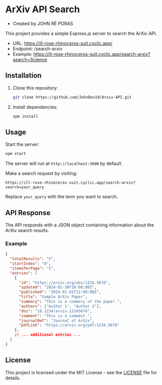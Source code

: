 # ArXiv API Search

- Created by JOHN RÉ PORAS

This project provides a simple Express.js server to search the ArXiv API.

- URL: https://ill-rose-rhinoceros-suit.cyclic.app/
- Endpoint: /search-arxiv
- Example: https://ill-rose-rhinoceros-suit.cyclic.app/search-arxiv?search=Science

## Installation

1. Clone this repository:

    ```bash
    git clone https://github.com/JohnDev19/Arxiv-API.git
    ```

2. Install dependencies:

    ```bash
    npm install
    ```

## Usage

Start the server:

```bash
npm start
```

The server will run at `http://localhost:3000` by default.

Make a search request by visiting:

```
https://ill-rose-rhinoceros-suit.cyclic.app/search-arxiv?search=your_query
```

Replace `your_query` with the term you want to search.

## API Response

The API responds with a JSON object containing information about the ArXiv search results.

### Example

```json
{
  "totalResults": "5",
  "startIndex": "0",
  "itemsPerPage": "5",
  "entries": [
    {
      "id": "https://arxiv.org/abs/1234.5678",
      "updated": "2024-01-30T10:00:00Z",
      "published": "2024-01-01T12:00:00Z",
      "title": "Sample ArXiv Paper",
      "summary": "This is a summary of the paper.",
      "authors": ["Author 1", "Author 2"],
      "doi": "10.1234/arxiv.12345678",
      "comment": "This is a comment.",
      "journalRef": "Journal of ArXiv",
      "pdfLink": "https://arxiv.org/pdf/1234.5678"
    },
    // ... additional entries ...
  ]
}
```

## License

This project is licensed under the MIT License - see the [LICENSE](LICENSE) file for details.
